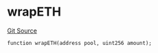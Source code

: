 # wrapETH
[Git Source](https://github.com/zammdefi/zRouter/blob/69617a4a7c4ee7b21900c469f2a65ec825391317/src/zRouter.sol)


```solidity
function wrapETH(address pool, uint256 amount);
```

